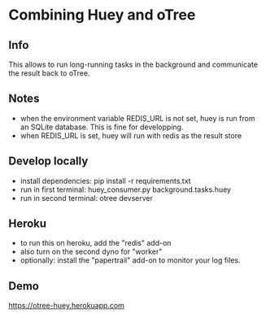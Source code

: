 # Combining Huey and oTree

## Info
This allows to run long-running tasks in the background and communicate the result back to oTree.

## Notes
- when the environment variable REDIS_URL is not set, huey is run from an SQLite database. This is fine for developping.
- when REDIS_URL is set, huey will run with redis as the result store

## Develop locally
- install dependencies: pip install -r requirements.txt
- run in first terminal: huey_consumer.py background.tasks.huey
- run in second terminal: otree devserver

## Heroku
- to run this on heroku, add the "redis" add-on
- also turn on the second dyno for "worker"
- optionally: install the "papertrail" add-on to monitor your log files.

## Demo
https://otree-huey.herokuapp.com
